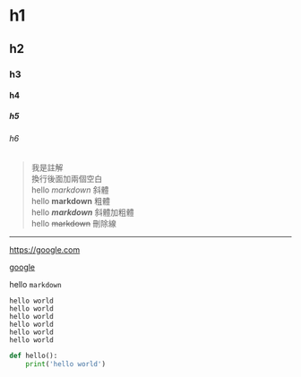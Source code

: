 # h1
## h2
### h3
#### h4
##### h5
###### h6


>我是註解  
換行後面加兩個空白  
hello *markdown* 斜體  
hello **markdown** 粗體  
hello ***markdown*** 斜體加粗體  
hello ~~markdown~~ 刪除線  

---

<https://google.com>

[google](https://google.com)

hello `markdown`

```
hello world
hello world
hello world
hello world
hello world
hello world
```
```python
def hello():
    print('hello world')
```